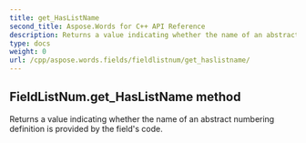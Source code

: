 ```yaml
---
title: get_HasListName
second_title: Aspose.Words for C++ API Reference
description: Returns a value indicating whether the name of an abstract numbering definition is provided by the field's code. 
type: docs
weight: 0
url: /cpp/aspose.words.fields/fieldlistnum/get_haslistname/
---
```

## FieldListNum.get_HasListName method


Returns a value indicating whether the name of an abstract numbering definition is provided by the field's code.

